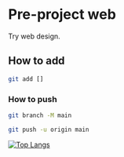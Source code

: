 # Pre-project web

Try web design.

## How to add

```sh
git add []
```

### How to push

```sh
git branch -M main
```
```sh
git push -u origin main
```

[![Top Langs](https://github-readme-stats.vercel.app/api/top-langs/?username=anuraghazra&layout=compact)](https://github.com/anuraghazra/github-readme-stats)
